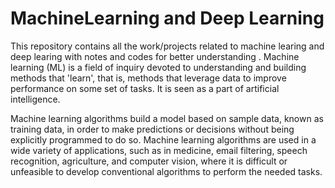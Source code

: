 # MachineLearning and Deep Learning
This repository contains all the work/projects related to machine learing and deep learing with notes and codes for better understanding .
Machine learning (ML) is a field of inquiry devoted to understanding and building methods that 'learn', that is, methods that leverage data to improve performance on some set of tasks. It is seen as a part of artificial intelligence.

Machine learning algorithms build a model based on sample data, known as training data, in order to make predictions or decisions without being explicitly programmed to do so. Machine learning algorithms are used in a wide variety of applications, such as in medicine, email filtering, speech recognition, agriculture, and computer vision, where it is difficult or unfeasible to develop conventional algorithms to perform the needed tasks.
